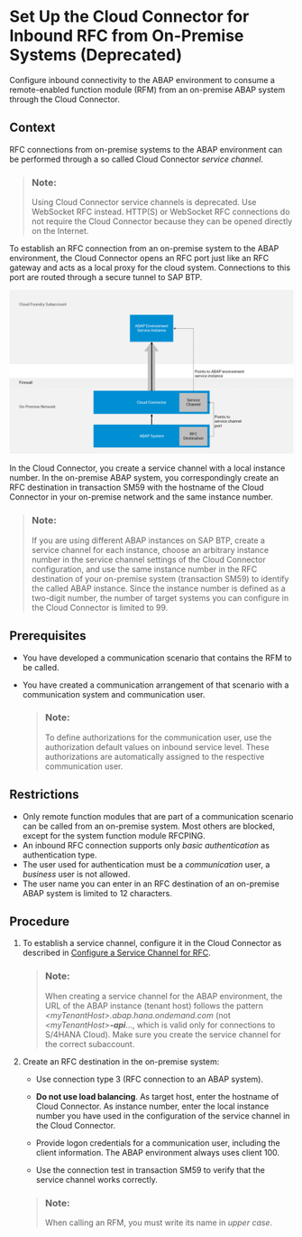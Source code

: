 <!-- loio2ec368e9166c429fbc8970ebb5a8ba63 -->

# Set Up the Cloud Connector for Inbound RFC from On-Premise Systems \(Deprecated\)

Configure inbound connectivity to the ABAP environment to consume a remote-enabled function module \(RFM\) from an on-premise ABAP system through the Cloud Connector.



<a name="loio2ec368e9166c429fbc8970ebb5a8ba63__section_oyf_yvw_smb"/>

## Context

RFC connections from on-premise systems to the ABAP environment can be performed through a so called Cloud Connector *service channel*.

> ### Note:  
> Using Cloud Connector service channels is deprecated. Use WebSocket RFC instead. HTTP\(S\) or WebSocket RFC connections do not require the Cloud Connector because they can be opened directly on the Internet.

To establish an RFC connection from an on-premise system to the ABAP environment, the Cloud Connector opens an RFC port just like an RFC gateway and acts as a local proxy for the cloud system. Connections to this port are routed through a secure tunnel to SAP BTP.

 ![](images/AE_Inbound_RFC_Connection_ff1e24c.png) 

In the Cloud Connector, you create a service channel with a local instance number. In the on-premise ABAP system, you correspondingly create an RFC destination in transaction SM59 with the hostname of the Cloud Connector in your on-premise network and the same instance number.

> ### Note:  
> If you are using different ABAP instances on SAP BTP, create a service channel for each instance, choose an arbitrary instance number in the service channel settings of the Cloud Connector configuration, and use the same instance number in the RFC destination of your on-premise system \(transaction SM59\) to identify the called ABAP instance. Since the instance number is defined as a two-digit number, the number of target systems you can configure in the Cloud Connector is limited to 99.



<a name="loio2ec368e9166c429fbc8970ebb5a8ba63__section_jmx_prc_cnb"/>

## Prerequisites

-   You have developed a communication scenario that contains the RFM to be called.
-   You have created a communication arrangement of that scenario with a communication system and communication user.

    > ### Note:  
    > To define authorizations for the communication user, use the authorization default values on inbound service level. These authorizations are automatically assigned to the respective communication user.




<a name="loio2ec368e9166c429fbc8970ebb5a8ba63__section_fjv_qrc_cnb"/>

## Restrictions

-   Only remote function modules that are part of a communication scenario can be called from an on-premise system. Most others are blocked, except for the system function module RFCPING.
-   An inbound RFC connection supports only *basic authentication* as authentication type.
-   The user used for authentication must be a *communication* user, a *business* user is not allowed.
-   The user name you can enter in an RFC destination of an on-premise ABAP system is limited to 12 characters.



<a name="loio2ec368e9166c429fbc8970ebb5a8ba63__section_w34_zvw_smb"/>

## Procedure

1.  To establish a service channel, configure it in the Cloud Connector as described in [Configure a Service Channel for RFC](https://help.sap.com/viewer/b865ed651e414196b39f8922db2122c7/Cloud/en-US/18602c25ae33423f847e9f2c539d7fa0.html).

    > ### Note:  
    > When creating a service channel for the ABAP environment, the URL of the ABAP instance \(tenant host\) follows the pattern *<myTenantHost\>.abap.hana.ondemand.com* \(not *<myTenantHost\>**\-api***..., which is valid only for connections to S/4HANA Cloud\). Make sure you create the service channel for the correct subaccount.

2.  Create an RFC destination in the on-premise system:

    -   Use connection type 3 \(RFC connection to an ABAP system\).

    -   **Do not use load balancing**. As target host, enter the hostname of Cloud Connector. As instance number, enter the local instance number you have used in the configuration of the service channel in the Cloud Connector.
    -   Provide logon credentials for a communication user, including the client information. The ABAP environment always uses client 100.
    -   Use the connection test in transaction SM59 to verify that the service channel works correctly.

    > ### Note:  
    > When calling an RFM, you must write its name in *upper case*.


